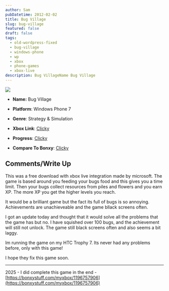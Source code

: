 ```yaml
---
author: Sam
pubDatetime: 2012-02-02
title: Bug Village
slug: bug-village
featured: false
draft: false
tags:
  - old-wordpress-fixed
  - bug-village
  - windows-phone
  - wp
  - xbox
  - phone-games
  - xbox-live
description: Bug VillageName Bug Village
---
```

![](/assets/2012/2012-02-02-bug-village-icon.png)

*   **Name:** Bug Village
    
*   **Platform**: Windows Phone 7
    
*   **Genre**: Strategy & Simulation
    
*   **Xbox Link**: [Clicky](http://marketplace.xbox.com/en-GB/Title/1196757906)
    
*   **Progress**: [Clicky](http://www.trueachievements.com/Bug-Village-xbox-360.htm?showall=1&gamerid=332095)
    
*   **Compare To Bonxy**: [Clicky](https://live.xbox.com/en-GB/Activity/Details?titleId=1196757906&compareTo=Bonxy)
    

## **Comments/Write Up**

This was a free download with xbox live integration made by microsoft. The game is based around you feeding your bugs food and this gives you a time limit. Then your bugs collect resources from piles and flowers and you earn XP. The more XP you get the higher levels you reach.

It would be a brilliant game but the fact its full of bugs is so annoying. Achievements are unachieveable and the game bllack screens often.

I got an update today and thought that it would solve all the problems that the game has but no. I have squished over 100 bugs, and the achievement will still not unlock. The game still black screens often and also seems a bit laggy.

Im running the game on my HTC Trophy 7. Its never had any problems before, only with this game!

I hope they fix this game soon.

* * *

2025 - I did complete this game in the end - [https://bonxystuff.com/myxbox/1196757906](https://bonxystuff.com/myxbox/1196757906)